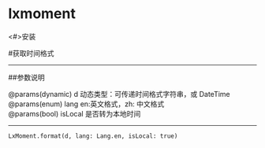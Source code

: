 # lxmoment

<#>安装


#获取时间格式 
***
##参数说明

@params(dynamic) d        动态类型：可传递时间格式字符串，或 DateTime  
@params(enum) lang        en:英文格式，zh: 中文格式  
@params(bool) isLocal     是否转为本地时间    
***

    LxMoment.format(d, lang: Lang.en, isLocal: true)
